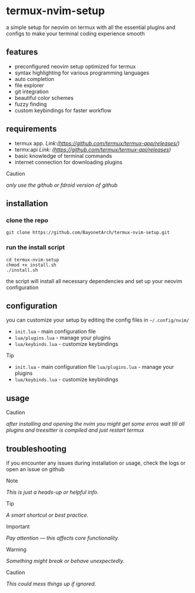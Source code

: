 # termux-nvim-setup

a simple setup for neovim on termux with all the essential plugins and configs to make your terminal coding experience smooth

## features

- preconfigured neovim setup optimized for termux
- syntax highlighting for various programming languages
- auto completion
- file explorer
- git integration
- beautiful color schemes
- fuzzy finding
- custom keybindings for faster workflow

## requirements
- termux app.
*Link:(https://github.com/termux/termux-app/releases/)*  
- termx:api 
*Link: (https://github.com/termux/termux-api/releases)*
- basic knowledge of terminal commands
- internet connection for downloading plugins


> [!CAUTION]
> *only use the github or fdroid version of github*

## installation

### clone the repo

```
git clone https://github.com/BayonetArch/termux-nvim-setup.git
```

### run the install script

```
cd termux-nvim-setup
chmod +x install.sh
./install.sh
```

the script will install all necessary dependencies and set up your neovim configuration

## configuration

you can customize your setup by editing the config files in `~/.config/nvim/`

- `init.lua` - main configuration file
- `lua/plugins.lua` - manage your plugins
- `lua/keybinds.lua` - customize keybindings

> [!TIP]
> - `init.lua` - main configuration file
>  `lua/plugins.lua` - manage your plugins
>- `lua/keybinds.lua` - customize keybindings



## usage

> [!CAUTION]
> *after installing and opening the nvim you might get some erros wait till all plugins and treesitter is compiled and just restart termux*




## troubleshooting

if you encounter any issues during installation or usage, check the logs or open an issue on github

> [!NOTE]
> *This is just a heads-up or helpful info.*

> [!TIP]
> *A smart shortcut or best practice.*

> [!IMPORTANT]
> *Pay attention — this affects core functionality.*

> [!WARNING]
> *Something might break or behave unexpectedly.*

> [!CAUTION]
> *This could mess things up if ignored.*
